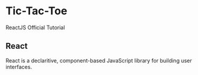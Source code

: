 # Tic-Tac-Toe
ReactJS Official Tutorial

## React

React is a declaritive, component-based JavaScript library for building user interfaces.

